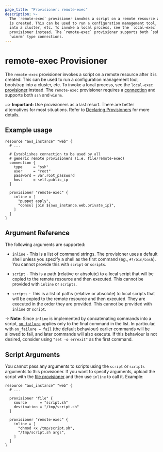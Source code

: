```yaml
---
page_title: "Provisioner: remote-exec"
description: >-
  The `remote-exec` provisioner invokes a script on a remote resource after it
  is created. This can be used to run a configuration management tool, bootstrap
  into a cluster, etc. To invoke a local process, see the `local-exec`
  provisioner instead. The `remote-exec` provisioner supports both `ssh` and
  `winrm` type connections.
---
```


# remote-exec Provisioner

The `remote-exec` provisioner invokes a script on a remote resource after it
is created. This can be used to run a configuration management tool, bootstrap
into a cluster, etc. To invoke a local process, see the `local-exec`
[provisioner](/terraform/language/resources/provisioners/local-exec) instead. The `remote-exec`
provisioner requires a [connection](/terraform/language/resources/provisioners/connection)
and supports both `ssh` and `winrm`.

~> **Important:** Use provisioners as a last resort. There are better alternatives for most situations. Refer to
[Declaring Provisioners](/terraform/language/resources/provisioners/syntax) for more details.

## Example usage

```hcl
resource "aws_instance" "web" {
  # ...

  # Establishes connection to be used by all
  # generic remote provisioners (i.e. file/remote-exec)
  connection {
    type     = "ssh"
    user     = "root"
    password = var.root_password
    host     = self.public_ip
  }

  provisioner "remote-exec" {
    inline = [
      "puppet apply",
      "consul join ${aws_instance.web.private_ip}",
    ]
  }
}
```

## Argument Reference

The following arguments are supported:

- `inline` - This is a list of command strings. The provisioner uses a default
  shell unless you specify a shell as the first command (eg., `#!/bin/bash`).
  You cannot provide this with `script` or `scripts`.

- `script` - This is a path (relative or absolute) to a local script that will
  be copied to the remote resource and then executed. This cannot be provided
  with `inline` or `scripts`.

- `scripts` - This is a list of paths (relative or absolute) to local scripts
  that will be copied to the remote resource and then executed. They are executed
  in the order they are provided. This cannot be provided with `inline` or `script`.

-> **Note:** Since `inline` is implemented by concatenating commands into a script, [`on_failure`](/terraform/language/resources/provisioners/syntax#failure-behavior) applies only to the final command in the list. In particular, with `on_failure = fail` (the default behaviour) earlier commands will be allowed to fail, and later commands will also execute. If this behaviour is not desired, consider using `"set -o errexit"` as the first command.

## Script Arguments

You cannot pass any arguments to scripts using the `script` or
`scripts` arguments to this provisioner. If you want to specify arguments,
upload the script with the
[file provisioner](/terraform/language/resources/provisioners/file)
and then use `inline` to call it. Example:

```hcl
resource "aws_instance" "web" {
  # ...

  provisioner "file" {
    source      = "script.sh"
    destination = "/tmp/script.sh"
  }

  provisioner "remote-exec" {
    inline = [
      "chmod +x /tmp/script.sh",
      "/tmp/script.sh args",
    ]
  }
}
```

